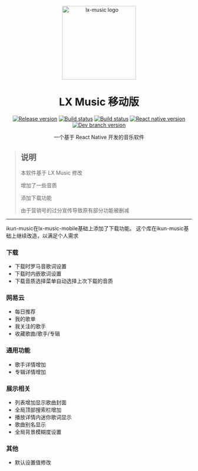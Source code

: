 <p align="center"><a href="https://github.com/lyswhut/lx-music-mobile"><img width="200" src="https://github.com/lyswhut/lx-music-mobile/blob/master/doc/images/icon.png" alt="lx-music logo"></a></p>

<h1 align="center">LX Music 移动版</h1>

<p align="center">
  <a href="https://github.com/lyswhut/lx-music-mobile/releases"><img src="https://img.shields.io/github/release/lyswhut/lx-music-mobile" alt="Release version"></a>
  <a href="https://github.com/lyswhut/lx-music-mobile/actions/workflows/release.yml"><img src="https://github.com/lyswhut/lx-music-mobile/workflows/Build/badge.svg" alt="Build status"></a>
  <a href="https://github.com/lyswhut/lx-music-mobile/actions/workflows/beta-pack.yml"><img src="https://github.com/lyswhut/lx-music-mobile/workflows/Build%20Beta/badge.svg" alt="Build status"></a>
  <a href="https://github.com/facebook/react-native"><img src="https://img.shields.io/github/package-json/dependency-version/lyswhut/lx-music-mobile/react-native/master" alt="React native version"></a>
  <a href="https://github.com/lyswhut/lx-music-mobile/tree/dev"><img src="https://img.shields.io/github/package-json/v/lyswhut/lx-music-mobile/dev" alt="Dev branch version"></a>
</p>

<p align="center">一个基于 React Native 开发的音乐软件</p>

> ## 说明
>
>本软件基于 LX Music 修改
>
>增加了一些音质
>
>添加下载功能
>
>由于营销号的过分宣传导致原有部分功能被删减

---

ikun-music在lx-music-mobile基础上添加了下载功能。 这个库在ikun-music基础上继续改造，以满足个人需求

### 下载
- 下载时罗马音歌词设置
- 下载时内嵌歌词设置
- 下载音质选择菜单自动选择上次下载的音质
### 网易云
- 每日推荐
- 我的歌单
- 我关注的歌手
- 收藏歌曲/歌手/专辑
### 通用功能
- 歌手详情增加
- 专辑详情增加
### 展示相关
- 列表增加显示歌曲封面
- 全局顶部搜索栏增加
- 播放详情内迷你歌词显示
- 歌曲别名显示
- 全局背景模糊度设置
### 其他
- 默认设置值修改
